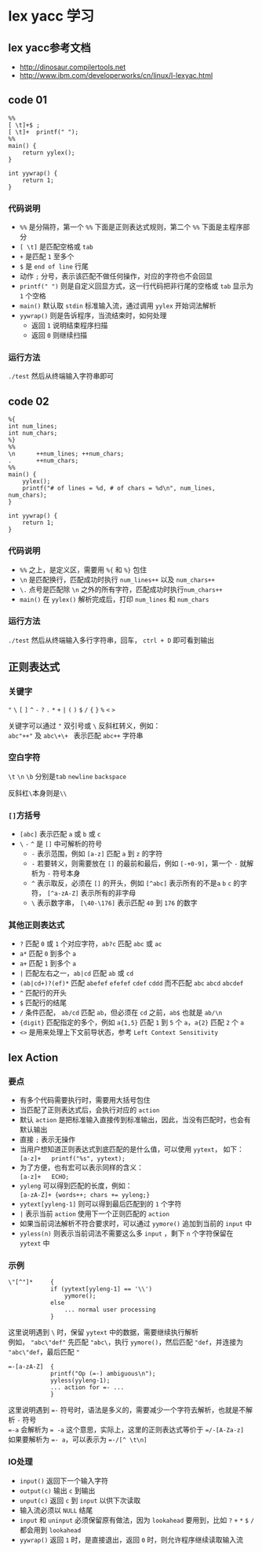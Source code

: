 # lex yacc 学习 #

## lex yacc参考文档 ##
- http://dinosaur.compilertools.net
- http://www.ibm.com/developerworks/cn/linux/l-lexyac.html

## code 01 ##

	%%
	[ \t]+$ ;
	[ \t]+  printf(" ");
	%%
	main() {
	    return yylex();
	}

	int yywrap() {
	    return 1;
	}

### 代码说明 ###
- `%%` 是分隔符，第一个 `%%` 下面是正则表达式规则，第二个 `%%` 下面是主程序部分
- `[ \t]` 是匹配空格或 `tab`
- `+` 是匹配 `1` 至多个
- `$` 是 `end of line` 行尾
- 动作 `;` 分号，表示该匹配不做任何操作，对应的字符也不会回显
- `printf(" ")` 则是自定义回显方式，这一行代码把非行尾的空格或 `tab` 显示为 `1` 个空格
- `main()` 默认取 `stdin` 标准输入流，通过调用 `yylex` 开始词法解析
- `yywrap()` 则是告诉程序，当流结束时，如何处理
	- 返回 `1` 说明结束程序扫描
	- 返回 `0` 则继续扫描

### 运行方法 ###
`./test` 然后从终端输入字符串即可

## code 02 ##

	%{
	int num_lines;
	int num_chars;
	%}
	%%
	\n      ++num_lines; ++num_chars;
	.       ++num_chars;
	%%
	main() {
	    yylex();
	    printf("# of lines = %d, # of chars = %d\n", num_lines, num_chars);
	}
	
	int yywrap() {
	    return 1;
	}

### 代码说明 ###
- `%%` 之上，是定义区，需要用 `%{` 和 `%}` 包住
- `\n` 是匹配换行，匹配成功时执行 `num_lines++` 以及 `num_chars++`
- `\.` 点号是匹配除 `\n` 之外的所有字符，匹配成功时执行`num_chars++`
- `main()` 在 `yylex()` 解析完成后，打印 `num_lines` 和 `num_chars`

### 运行方法 ###
`./test` 然后从终端输入多行字符串，回车， `ctrl + D` 即可看到输出

## 正则表达式 ##

### 关键字 ###
`"` `\` `[` `]` `^` `-` `?` `.` `*` `+` `|` `(` `)` `$` `/` `{` `}` `%` `<` `>`

关键字可以通过 `"` 双引号或 `\` 反斜杠转义，例如：  
`abc"++"` 及 `abc\+\+ ` 表示匹配 `abc++` 字符串

### 空白字符 ###
`\t` `\n` `\b` 分别是`tab` `newline` `backspace`

反斜杠`\`本身则是`\\`

### `[]`方括号 ###
- `[abc]` 表示匹配 `a` 或 `b` 或 `c`
- `\` `-` `^` 是 `[]` 中可解析的符号
	- `-` 表示范围，例如 `[a-z]` 匹配 `a` 到 `z` 的字符
	- `-` 若要转义，则需要放在 `[]` 的最前和最后，例如 `[-+0-9]`，第一个 `-` 就解析为 `-` 符号本身
	- `^` 表示取反，必须在 `[]` 的开头，例如 `[^abc]` 表示所有的不是`a` `b` `c` 的字符， `[^a-zA-Z]` 表示所有的非字母
	- `\` 表示数字串， `[\40-\176]` 表示匹配 `40` 到 `176` 的数字

### 其他正则表达式 ###
- `?` 匹配 `0` 或 `1` 个对应字符，`ab?c` 匹配 `abc` 或 `ac`
- `a*` 匹配 `0` 到多个 `a`
- `a+` 匹配 `1` 到多个 `a`
- `|` 匹配左右之一，`ab|cd` 匹配 `ab` 或 `cd`
- `(ab|cd+)?(ef)*` 匹配 `abefef` `efefef` `cdef` `cddd` 而不匹配 `abc` `abcd` `abcdef`
- `^` 匹配行的开头
- `$` 匹配行的结尾
- `/` 条件匹配， `ab/cd` 匹配 `ab`，但必须在 `cd` 之前，`ab$` 也就是 `ab/\n`
- `{digit}` 匹配指定的多个，例如 `a{1,5}` 匹配 `1` 到 `5` 个 `a`，`a{2}` 匹配 `2` 个 `a`
- `<>` 是用来处理上下文前导状态，参考 `Left Context Sensitivity`

## lex Action ##

### 要点 ###
- 有多个代码需要执行时，需要用大括号包住
- 当匹配了正则表达式后，会执行对应的 `action`
- 默认 `action` 是把标准输入直接传到标准输出，因此，当没有匹配时，也会有默认输出
- 直接 `;` 表示无操作
- 当用户想知道正则表达式到底匹配的是什么值，可以使用 `yytext`， 如下：  
  `[a-z]+   printf("%s", yytext);`
- 为了方便，也有宏可以表示同样的含义：  
  `[a-z]+   ECHO;`
- `yyleng` 可以得到匹配的长度，例如：  
  `[a-zA-Z]+ {words++; chars += yyleng;}`
- `yytext[yyleng-1]` 则可以得到最后匹配到的 `1` 个字符
- `|` 表示当前 `action` 使用下一个正则匹配的 `action`
- 如果当前词法解析不符合要求时，可以通过 `yymore()` 追加到当前的 `input` 中
- `yyless(n)` 则表示当前词法不需要这么多 `input` ，剩下 `n` 个字符保留在 `yytext` 中   

### 示例 ###

	\"[^"]*     {
		        if (yytext[yyleng-1] == '\\')
    	            yymore();
	            else
    	            ... normal user processing
	            }

这里说明遇到 `\` 时，保留 `yytext` 中的数据，需要继续执行解析  
例如， `"abc\"def"` 先匹配 `"abc\`，执行 `yymore()`，然后匹配 `"def`，并连接为 `"abc\"def`，最后匹配 `"`


	=-[a-zA-Z]  {
	            printf("Op (=-) ambiguous\n");
	            yyless(yyleng-1);
	            ... action for =- ...
	            }

这里说明遇到 `=-` 符号时，语法是多义的，需要减少一个字符去解析，也就是不解析 `-` 符号  
`=-a` 会解析为 `= -a` 这个意思，实际上，这里的正则表达式等价于 `=/-[A-Za-z]`  
如果要解析为 `=- a`，可以表示为 `=-/[^ \t\n]`

### IO处理 ###
- `input()` 返回下一个输入字符
- `output(c)` 输出 `c` 到输出
- `unput(c)` 返回 `c` 到 `input` 以供下次读取
- 输入流必须以 `NULL` 结尾
- `input` 和 `uninput` 必须保留原有做法，因为 `lookahead` 要用到，比如 `?` `+` `*` `$` `/` 都会用到 `lookahead`
- `yywrap()` 返回 `1` 时，是直接退出，返回 `0` 时，则允许程序继续读取输入流

